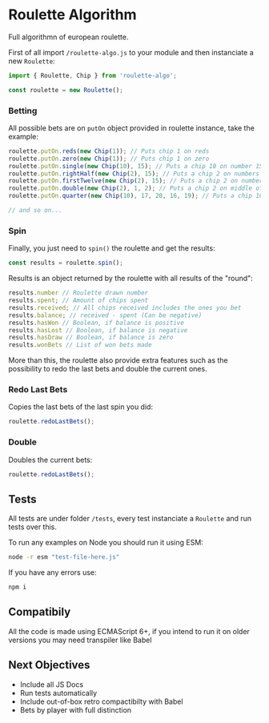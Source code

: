 # Roulette Algorithm

Full algorithmn of european roulette.

First of all import `/roulette-algo.js` to your module and then instanciate a new `Roulette`:

```js
import { Roulette, Chip } from 'roulette-algo';

const roulette = new Roulette();
```
### Betting
All possible bets are on `putOn` object provided in roulette instance, take the example:

```js
roulette.putOn.reds(new Chip(1)); // Puts chip 1 on reds
roulette.putOn.zero(new Chip(1)); // Puts chip 1 on zero
roulette.putOn.single(new Chip(10), 15); // Puts a chip 10 on number 15
roulette.putOn.rightHalf(new Chip(2), 15); // Puts a chip 2 on numbers 19-36
roulette.putOn.firstTwelve(new Chip(2), 15); // Puts a chip 2 on numbers 1-12 (1st dozen)
roulette.putOn.double(new Chip(2), 1, 2); // Puts a chip 2 on middle of 1 and 2
roulette.putOn.quarter(new Chip(10), 17, 20, 16, 19); // Puts a chip 10 on middle of 17, 20, 16 and 19

// and so on...
```
### Spin 
Finally, you just need to `spin()` the roulette and get the results:

```js
const results = roulette.spin();
```

Results is an object returned by the roulette with all results of the "round":

```js
results.number // Roulette drawn number
results.spent; // Amount of chips spent
results.received; // All chips received includes the ones you bet
results.balance; // received - spent (Can be negative)
results.hasWon // Boolean, if balance is positive
results.hasLost // Boolean, if balance is negative
results.hasDraw // Boolean, if balance is zero
results.wonBets // List of won bets made
```

More than this, the roulette also provide extra features such as the possibility to redo the last bets and double the current ones.

### Redo Last Bets

Copies the last bets of the last spin you did:
```js
roulette.redoLastBets();
```

### Double

Doubles the current bets:
```js
roulette.redoLastBets();
```


## Tests

All tests are under folder `/tests`, every test instanciate a `Roulette` and run tests over this. 

To run any examples on Node you should run it using ESM:
```bash
node -r esm "test-file-here.js"
```
If you have any errors use:
```bash
npm i
```


## Compatibily

All the code is made using ECMAScript 6+, if you intend to run it on older versions you may need transpiler like Babel 


## Next Objectives

- Include all JS Docs
- Run tests automatically
- Include out-of-box retro compactibilty with Babel
- Bets by player with full distinction 
